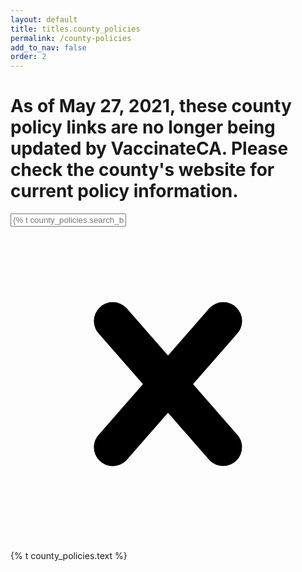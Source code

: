 ```yaml
---
layout: default
title: titles.county_policies
permalink: /county-policies
add_to_nav: false
order: 2
---
```

<script src="/assets/js/policies.js"></script>

<h1 class="pb-10" >As of May 27, 2021, these county policy links are no longer being updated by VaccinateCA. Please check the county's website for current policy information.</h1>

<div
  class="bg-white w-96 flex items-center rounded-full
  focus:outline-none border border-gray-300
  hover:border-gray-500">
  <input
    class="js-county-filter rounded-s-full w-full px-4 text-gray-700 leading-tight focus:outline-none"
    placeholder="{% t county_policies.search_by_county %}"
  />
  <svg
    id="js-clear-button"
    class="invisible rounded-full p-2 fill-current h-12 w-12 text-gray-500 focus:outline-none"
    role="button"
    xmlns="http://www.w3.org/2000/svg"
    viewBox="0 0 20 20"><title>Clear</title><path d="M14.348 14.849a1.2 1.2 0 0 1-1.697 0L10 11.819l-2.651 3.029a1.2 1.2 0 1 1-1.697-1.697l2.758-3.15-2.759-3.152a1.2 1.2 0 1 1 1.697-1.697L10 8.183l2.651-3.031a1.2 1.2 0 1 1 1.697 1.697l-2.758 3.152 2.758 3.15a1.2 1.2 0 0 1 0 1.698z"/></svg>
</div>
<div id="js-autocomplete-results-location"></div>


<div class="bg-gray-50 p-4 shadow mt-4 mb-4 text-sm">
  <p>{% t county_policies.text %}</p>
</div>

<ul class="js-policies">

</ul>
